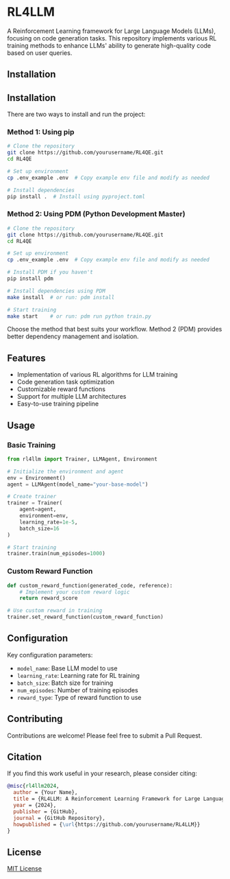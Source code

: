 # RL4LLM
A Reinforcement Learning framework for Large Language Models (LLMs), focusing on code generation tasks. This repository implements various RL training methods to enhance LLMs' ability to generate high-quality code based on user queries.

## Installation

## Installation

There are two ways to install and run the project:

### Method 1: Using pip

```bash
# Clone the repository
git clone https://github.com/yourusername/RL4QE.git
cd RL4QE

# Set up environment
cp .env_example .env  # Copy example env file and modify as needed

# Install dependencies
pip install .  # Install using pyproject.toml
```

### Method 2: Using PDM (Python Development Master)

```bash
# Clone the repository
git clone https://github.com/yourusername/RL4QE.git
cd RL4QE

# Set up environment
cp .env_example .env  # Copy example env file and modify as needed

# Install PDM if you haven't
pip install pdm

# Install dependencies using PDM
make install  # or run: pdm install

# Start training
make start    # or run: pdm run python train.py
```

Choose the method that best suits your workflow. Method 2 (PDM) provides better dependency management and isolation.

## Features
- Implementation of various RL algorithms for LLM training
- Code generation task optimization
- Customizable reward functions
- Support for multiple LLM architectures
- Easy-to-use training pipeline

## Usage

### Basic Training

```python
from rl4llm import Trainer, LLMAgent, Environment

# Initialize the environment and agent
env = Environment()
agent = LLMAgent(model_name="your-base-model")

# Create trainer
trainer = Trainer(
    agent=agent,
    environment=env,
    learning_rate=1e-5,
    batch_size=16
)

# Start training
trainer.train(num_episodes=1000)
```

### Custom Reward Function

```python
def custom_reward_function(generated_code, reference):
    # Implement your custom reward logic
    return reward_score

# Use custom reward in training
trainer.set_reward_function(custom_reward_function)
```

## Configuration

Key configuration parameters:
- `model_name`: Base LLM model to use
- `learning_rate`: Learning rate for RL training
- `batch_size`: Batch size for training
- `num_episodes`: Number of training episodes
- `reward_type`: Type of reward function to use

## Contributing
Contributions are welcome! Please feel free to submit a Pull Request.

## Citation

If you find this work useful in your research, please consider citing:

```bibtex
@misc{rl4llm2024,
  author = {Your Name},
  title = {RL4LLM: A Reinforcement Learning Framework for Large Language Models},
  year = {2024},
  publisher = {GitHub},
  journal = {GitHub Repository},
  howpublished = {\url{https://github.com/yourusername/RL4LLM}}
}
```


## License
[MIT License](LICENSE)